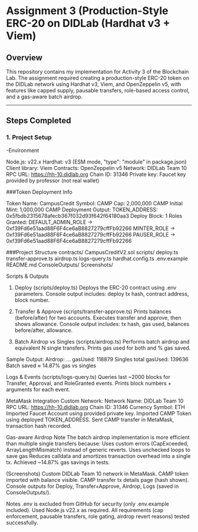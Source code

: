 # Assignment 3 (Production-Style ERC-20 on DIDLab (Hardhat v3 + Viem)

## Overview
This repository contains my implementation for Activity 3 of the Blockchain Lab.
The assignment required creating a production-style ERC-20 token on the DIDLab network using Hardhat v3, Viem, and OpenZeppelin v5, with features like capped supply, pausable transfers, role-based access control, and a gas-aware batch airdrop.

---

## Steps Completed

### 1. Project Setup
-Environment

Node.js: v22.x
Hardhat: v3 (ESM mode, "type": "module" in package.json)
Client library: Viem
Contracts: OpenZeppelin v5
Network: DIDLab Team 10
RPC URL: https://hh-10.didlab.org
Chain ID: 31346
Private key: Faucet key provided by professor (not real wallet)

###Token Deployment Info

Token Name: CampusCredit
Symbol: CAMP
Cap: 2,000,000 CAMP
Initial Mint: 1,000,000 CAMP
Deployment Output:
TOKEN_ADDRESS: 0x5fbdb2315678afecb367f032d93f642f64180aa3
Deploy Block: 1
Roles Granted:
DEFAULT_ADMIN_ROLE → 0xf39Fd6e51aad88F6F4ce6aB8827279cffFb92266
MINTER_ROLE → 0xf39Fd6e51aad88F6F4ce6aB8827279cffFb92266
PAUSER_ROLE → 0xf39Fd6e51aad88F6F4ce6aB8827279cffFb92266

###Project Structure
contracts/
  CampusCreditV2.sol
scripts/
  deploy.ts
  transfer-approve.ts
  airdrop.ts
  logs-query.ts
hardhat.config.ts
.env.example
README.md
ConsoleOutputs/
Screenshots/

Scripts & Outputs

1. Deploy (scripts/deploy.ts)
Deploys the ERC-20 contract using .env parameters.
Console output includes: deploy tx hash, contract address, block number.

2. Transfer & Approve (scripts/transfer-approve.ts)
Prints balances (before/after) for two accounts.
Executes transfer and approve, then shows allowance.
Console output includes: tx hash, gas used, balances before/after, allowance.

3. Batch Airdrop vs Singles (scripts/airdrop.ts)
Performs batch airdrop and equivalent N single transfers.
Prints gas used for both and % gas saved.

Sample Output:
Airdrop: ... gasUsed: 118879
Singles total gasUsed: 139636
Batch saved ≈ 14.87% gas vs singles


Logs & Events (scripts/logs-query.ts)
Queries last ~2000 blocks for Transfer, Approval, and RoleGranted events.
Prints block numbers + arguments for each event.

MetaMask Integration
Custom Network:
Network Name: DIDLab Team 10
RPC URL: https://hh-10.didlab.org
Chain ID: 31346
Currency Symbol: ETH
Imported Faucet Account using provided private key.
Imported CAMP Token using deployed TOKEN_ADDRESS.
Sent CAMP transfer in MetaMask, transaction hash recorded.

Gas-aware Airdrop Note
The batch airdrop implementation is more efficient than multiple single transfers because:
Uses custom errors (CapExceeded, ArrayLengthMismatch) instead of generic reverts.
Uses unchecked loops to save gas
Reduces calldata and amortizes transaction overhead into a single tx.
Achieved ~14.87% gas savings in tests.

(Screenshots)
Custom DIDLab Team 10 network in MetaMask.
CAMP token imported with balance visible.
CAMP transfer tx details page (hash shown).
Console outputs for Deploy, Transfer+Approve, Airdrop, Logs (saved in ConsoleOutputs/).

Notes
.env is excluded from GitHub for security (only .env.example included).
Used Node.js v22.x as required.
All requirements (cap enforcement, pausable transfers, role gating, airdrop revert reasons) tested successfully.
